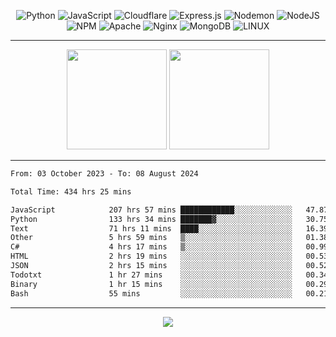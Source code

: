 <div align="center">
  
![Python](https://img.shields.io/badge/python-3670A0?style=for-the-badge&logo=python&logoColor=ffdd54) ![JavaScript](https://img.shields.io/badge/javascript-%23323330.svg?style=for-the-badge&logo=javascript&logoColor=%23F7DF1E) ![Cloudflare](https://img.shields.io/badge/Cloudflare-F38020?style=for-the-badge&logo=Cloudflare&logoColor=white) ![Express.js](https://img.shields.io/badge/express.js-%23404d59.svg?style=for-the-badge&logo=express&logoColor=%2361DAFB) ![Nodemon](https://img.shields.io/badge/NODEMON-%23323330.svg?style=for-the-badge&logo=nodemon&logoColor=%BBDEAD) ![NodeJS](https://img.shields.io/badge/node.js-6DA55F?style=for-the-badge&logo=node.js&logoColor=white) ![NPM](https://img.shields.io/badge/NPM-%23CB3837.svg?style=for-the-badge&logo=npm&logoColor=white) ![Apache](https://img.shields.io/badge/apache-%23D42029.svg?style=for-the-badge&logo=apache&logoColor=white) ![Nginx](https://img.shields.io/badge/nginx-%23009639.svg?style=for-the-badge&logo=nginx&logoColor=white) ![MongoDB](https://img.shields.io/badge/MongoDB-%234ea94b.svg?style=for-the-badge&logo=mongodb&logoColor=white) ![LINUX](https://img.shields.io/badge/Linux-FCC624?style=for-the-badge&logo=linux&logoColor=black)

---


<img src="https://github-readme-streak-stats.herokuapp.com/?user=anotherrandomonline&theme=react" height="160"/>
  
<img src="https://github-readme-stats.vercel.app/api?username=anotherrandomonline&show_icons=true&include_all_commits=true&theme=react" height="160"/>
</div>

---

<!--START_SECTION:waka-->

```txt
From: 03 October 2023 - To: 08 August 2024

Total Time: 434 hrs 25 mins

JavaScript            207 hrs 57 mins ████████████░░░░░░░░░░░░░   47.87 %
Python                133 hrs 34 mins ███████▓░░░░░░░░░░░░░░░░░   30.75 %
Text                  71 hrs 11 mins  ████░░░░░░░░░░░░░░░░░░░░░   16.39 %
Other                 5 hrs 59 mins   ▒░░░░░░░░░░░░░░░░░░░░░░░░   01.38 %
C#                    4 hrs 17 mins   ▒░░░░░░░░░░░░░░░░░░░░░░░░   00.99 %
HTML                  2 hrs 19 mins   ░░░░░░░░░░░░░░░░░░░░░░░░░   00.53 %
JSON                  2 hrs 15 mins   ░░░░░░░░░░░░░░░░░░░░░░░░░   00.52 %
Todotxt               1 hr 27 mins    ░░░░░░░░░░░░░░░░░░░░░░░░░   00.34 %
Binary                1 hr 15 mins    ░░░░░░░░░░░░░░░░░░░░░░░░░   00.29 %
Bash                  55 mins         ░░░░░░░░░░░░░░░░░░░░░░░░░   00.21 %
```

<!--END_SECTION:waka-->

---

<div align="center">
  
![](https://github-profile-trophy.vercel.app/?username=anotherrandomonline&theme=darkhub&no-frame=true&no-bg=true&margin-w=4)

</div>
